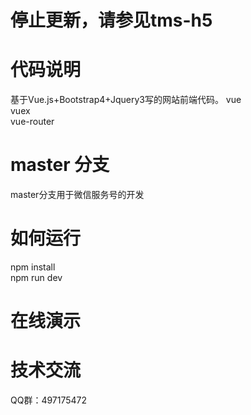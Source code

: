 # 停止更新，请参见tms-h5
# 代码说明
基于Vue.js+Bootstrap4+Jquery3写的网站前端代码。
vue<br />
vuex<br />
vue-router<br />

# master 分支
master分支用于微信服务号的开发

# 如何运行
npm install<br />
npm run dev

# 在线演示

# 技术交流
QQ群：497175472
